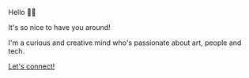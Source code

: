 Hello 👋🏻

It's so nice to have you around!

I'm a curious and creative mind who's passionate about art, people and tech.

[Let's connect!](https://www.linkedin.com/in/biancaferreiralp/)
